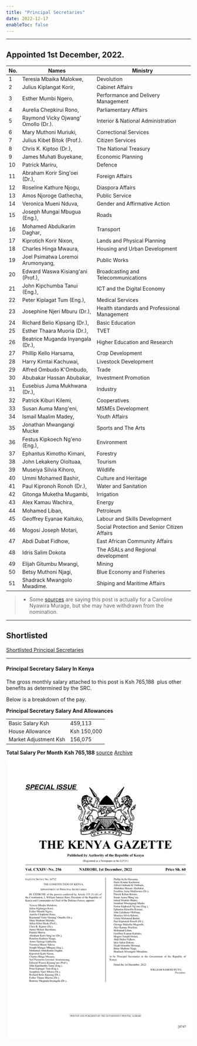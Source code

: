 ```yaml
---
title: "Principal Secretaries"
date: 2022-12-17
enableToc: false
---
```


---
## Appointed 1st December, 2022.

| No. | Names | Ministry    |
| --- | ----- | --- |
| 1| Teresia Mbaika Malokwe, | Devolution |
| 2| Julius Kiplangat Korir, | Cabinet Affairs |
| 3| Esther Mumbi Ngero, | Performance and Delivery Management |
| 4| Aurelia Chepkirui Rono, | Parliamentary Affairs |
| 5| Raymond Vicky Ojwang' Omollo (Dr.). | Interior & National Administration |
| 6| Mary Muthoni Muriuki, | Correctional Services |
| 7| Julius Kibet Bitok (Prof.). | Citizen Services |
| 8| Chris K. Kiptoo (Dr.), | The National Treasury |
| 9| James Muhati Buyekane, | Economic Planning |
| 10| Patrick Mariru, | Defence |
| 11| Abraham Korir Sing'oei (Dr.), | Foreign Affairs |
| 12| Roseline Kathure Njogu, | Diaspora Affairs |
| 13| Amos Njoroge Gathecha, | Public Service |
| 14| Veronica Mueni Nduva, | Gender and Affirmative Action |
| 15| Joseph Mungai Mbugua (Eng.), | Roads |
| 16| Mohamed Abdulkarim Daghar, | Transport |
| 17| Kiprotich Korir Nixon, | Lands and Physical Planning |
| 18| Charles Hinga Mwaura, | Housing and Urban Development |
| 19| Joel Psimatwa Loremoi Arumonyang, | Public Works |
| 20| Edward Waswa Kisiang'ani (Prof.), | Broadcasting and Telecommunications |
| 21| John Kipchumba Tanui (Eng.), | ICT and the Digital Economy |
| 22| Peter Kiplagat Tum (Eng.), | Medical Services |
| 23| Josephine Njeri Mburu (Dr.), | Health standards and Professional Management |
| 24| Richard Belio Kipsang (Dr.), | Basic Education |
| 25| Esther Thaara Muoria (Dr.), | TVET |
| 26| Beatrice Muganda Inyangala (Dr.), | Higher Education and Research |
| 27| Phillip Kello Harsama, | Crop Development |
| 28| Harry Kimtai Kachuwai, | Livestock Development |
| 29| Alfred Ombudo K'Ombudo, | Trade |
| 30| Abubakar Hassan Abubakar, | Investment Promotion |
| 31| Eusebius Juma Mukhwana (Dr.), | Industry |
| 32| Patrick Kiburi Kilemi, | Cooperatives |
| 33| Susan Auma Mang'eni, | MSMEs Development |
| 34| Ismail Maalim Madey, | Youth Affairs |
| 35| Jonathan Mwangangi Mucke | Sports and The Arts |
| 36| Festus Kipkoech Ng'eno (Eng.), | Environment |
| 37| Ephantus Kimotho Kimani, | Forestry |
| 38| John Lekakeny Ololtuaa, | Tourism |
| 39| Museiya Silvia Kihoro, | Wildlife |
| 40| Ummi Mohamed Bashir, | Culture and Heritage |
| 41| Paul Kipronoh Ronoh (Dr.), | Water and Sanitation |
| 42| Gitonga Muketha Mugambi, | Irrigation |
| 43| Alex Kamau Wachira, | Energy |
| 44| Mohamed Liban, | Petroleum |
| 45| Geoffrey Eyanae Kaituko, | Labour and Skills Development |
| 46| Mogosi Joseph Motari, | Social Protection and Senior Citizen Affairs |
| 47| Abdi Dubat Fidhow, | East African Community Affairs |
| 48| Idris Salim Dokota | The ASALs and Regional development |
| 49| Elijah Gitumbu Mwangi, | Mining |
| 50| Betsy Muthoni Njagi, | Blue Economy and Fisheries |
| 51| Shadrack Mwangolo Mwadime.| Shiping and Maritime Affairs |

> * Some [sources](https://victormatara.com/list-of-principal-secretaries-in-kenya-2020/) are saying this post is actually  for a Caroline Nyawira Murage, but she may have withdrawn from the nomination.
 
---

## Shortlisted 
[Shortlisted Principal Secretaries](notes/Shortlisted-Principal-Secretaries.md)

---

#### Principal Secretary Salary In Kenya 

The gross monthly salary attached to this post is Ksh 765,188  plus other benefits as determined by the SRC.

Below is a breakdown of the pay.

**Principal Secretary Salary And Allowances**

|                       |             |
| --------------------- | ----------- |
| Basic Salary Ksh      | 459,113     |
| House Allowance       | Ksh 150,000 |
| Market Adjustment Ksh | 156,075     |

**Total Salary Per Month**
**Ksh 765,188**
[source](https://victormatara.com/list-of-principal-secretaries-in-kenya-2020/) [Archive](https://web.archive.org/web/20221217204317/https://victormatara.com/list-of-principal-secretaries-in-kenya-2020/)



![Gazzete Notice | 600](_assets/New%20Principal%20secretaries%20Dec%201.jpg)

